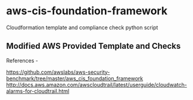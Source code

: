 # aws-cis-foundation-framework
Cloudformation template and compliance check python script

## Modified AWS Provided Template and Checks 

References - 

https://github.com/awslabs/aws-security-benchmark/tree/master/aws_cis_foundation_framework
http://docs.aws.amazon.com/awscloudtrail/latest/userguide/cloudwatch-alarms-for-cloudtrail.html

